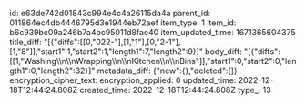 id: e63de742d01843c994e4c4a26115da4a
parent_id: 011864ec4db4446795d3e1944eb72aef
item_type: 1
item_id: b6c939bc09a246b7a4bc95011d8fae40
item_updated_time: 1671365604375
title_diff: "[{\"diffs\":[[0,\"022-\"],[1,\"1\"],[0,\"2-1\"],[1,\"8\"]],\"start1\":1,\"start2\":1,\"length1\":7,\"length2\":9}]"
body_diff: "[{\"diffs\":[[1,\"Washing\\\n\\\nWrapping\\\n\\\nKitchen\\\n\\\nBins\"]],\"start1\":0,\"start2\":0,\"length1\":0,\"length2\":32}]"
metadata_diff: {"new":{},"deleted":[]}
encryption_cipher_text: 
encryption_applied: 0
updated_time: 2022-12-18T12:44:24.808Z
created_time: 2022-12-18T12:44:24.808Z
type_: 13